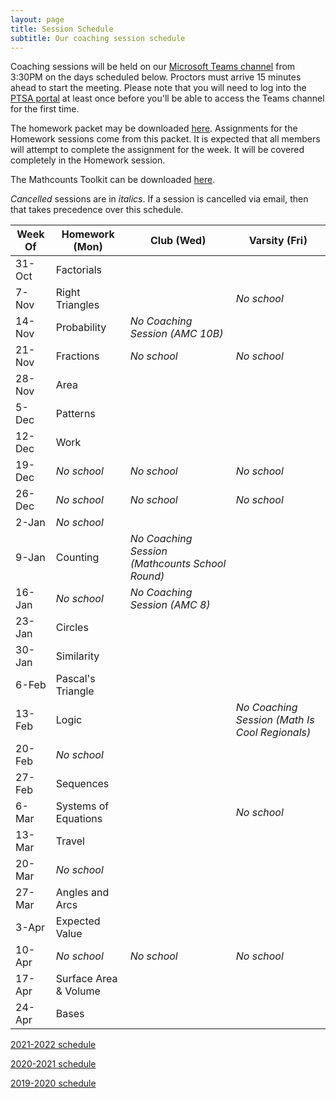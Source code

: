 ```yaml
---
layout: page
title: Session Schedule
subtitle: Our coaching session schedule
---
```


Coaching sessions will be held on our 
[Microsoft Teams channel](https://teams.microsoft.com/l/channel/19%3a732a7f9358af4a37affd3f56a592fbee%40thread.tacv2/General?groupId=1820c33d-ed0b-4685-9f38-c1b24c841dad&tenantId=f2d61132-f6d6-42d2-b97f-caa2960fb0f7)
from 3:30PM on the days scheduled below. Proctors must arrive 15 minutes ahead to start the meeting. Please note that you will need to log into the 
[PTSA portal](https://rmsptsa.sharepoint.com/sites/MathClub) at least once before you'll be able to access the Teams channel for the first time.

The homework packet may be downloaded [here](/files/Homework%20Packet.pdf). Assignments for the Homework
sessions come from this packet. It is expected that all members will attempt to complete the assignment 
for the week. It will be covered completely in the Homework session.

The Mathcounts Toolkit can be downloaded [here](/files/Mathcounts%20Toolkit.pdf).

_Cancelled_ sessions are in _italics_. If a session is cancelled via email, then that takes precedence over this schedule.

| Week Of	| Homework (Mon)		| Club (Wed)  | Varsity (Fri) |
| ----------|-------------			| ----------- | ----------- |
| 31-Oct	| Factorials			|  |  |
| 7-Nov 	| Right Triangles		|  | _No school_ |
| 14-Nov	| Probability			| _No Coaching Session (AMC 10B)_ |  |
| 21-Nov	| Fractions				| _No school_ | _No school_ |
| 28-Nov	| Area					|  |  |
| 5-Dec		| Patterns				|  |  |
| 12-Dec	| Work					|  |  |
| 19-Dec	| _No school_    		| _No school_ | _No school_ |
| 26-Dec	| _No school_			| _No school_ | _No school_ |
| 2-Jan		| _No school_ 			|  |  |
| 9-Jan		| Counting				| _No Coaching Session (Mathcounts School Round)_ |  |
| 16-Jan	| _No school_			| _No Coaching Session (AMC 8)_ |  |
| 23-Jan	| Circles				|  |  |
| 30-Jan	| Similarity			|  |  |
| 6-Feb		| Pascal's Triangle		|  |  |
| 13-Feb	| Logic					|  | _No Coaching Session (Math Is Cool Regionals)_ |
| 20-Feb	| _No school_ 			|  |  |
| 27-Feb	| Sequences				|  |  |
| 6-Mar	    | Systems of Equations	|  | _No school_ |
| 13-Mar	| Travel    			|  |  |
| 20-Mar	| _No school_			|  |  |
| 27-Mar	| Angles and Arcs		|  |  |
| 3-Apr		| Expected Value		|  |  |
| 10-Apr	| _No school_			|  _No school_ | _No school_ |
| 17-Apr	| Surface Area & Volume |  |  |
| 24-Apr	| Bases					|  |  |

[2021-2022 schedule](/schedule-2122.md)

[2020-2021 schedule](/schedule-2021.md)

[2019-2020 schedule](/schedule-1920.md)
